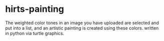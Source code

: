 # hirts-painting
The weighted color tones in an image you have uploaded are selected and put into a list, and an artistic painting is created using these colors. written in python via turtle graphics.
